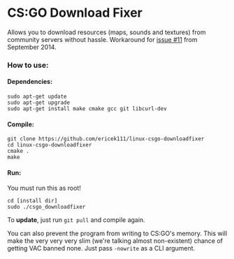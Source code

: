 # CS:GO Download Fixer

Allows you to download resources (maps, sounds and textures) from community servers without hassle.
Workaround for [issue #11](https://github.com/ValveSoftware/csgo-osx-linux/issues/11) from September 2014.

### How to use:
#### Dependencies:
```
sudo apt-get update
sudo apt-get upgrade
sudo apt-get install make cmake gcc git libcurl-dev
```

#### Compile:
```
git clone https://github.com/ericek111/linux-csgo-downloadfixer
cd linux-csgo-downloadfixer
cmake .
make
```

#### Run:
You must run this as root!
```
cd [install dir]
sudo ./csgo_downloadfixer
```
To **update**, just run `git pull` and compile again.

You can also prevent the program from writing to CS:GO's memory. This will make the very very very slim (we're talking almost non-existent) chance of getting VAC banned none.
Just pass `-nowrite` as a CLI argument.